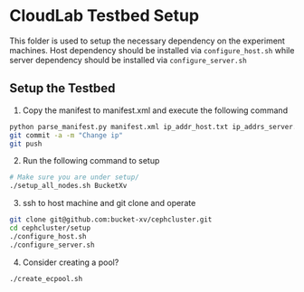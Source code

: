 # CloudLab Testbed Setup

This folder is used to setup the necessary dependency on the experiment machines.
Host dependency should be installed via `configure_host.sh` while server dependency should
be installed via `configure_server.sh`

## Setup the Testbed

1. Copy the manifest to manifest.xml and execute the following command
```Bash
python parse_manifest.py manifest.xml ip_addr_host.txt ip_addrs_server.txt
git commit -a -m "Change ip"
git push
```

2. Run the following command to setup
```Bash
# Make sure you are under setup/
./setup_all_nodes.sh BucketXv
```

3. ssh to host machine and git clone and operate

```Bash
git clone git@github.com:bucket-xv/cephcluster.git
cd cephcluster/setup
./configure_host.sh
./configure_server.sh
```
4. Consider creating a pool?
    
```Bash
./create_ecpool.sh
```